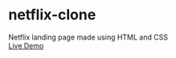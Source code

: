 # netflix-clone
Netflix landing page made using HTML and CSS\
[Live Demo](https://rohanjhaldiyal.github.io/netflix-clone/)
